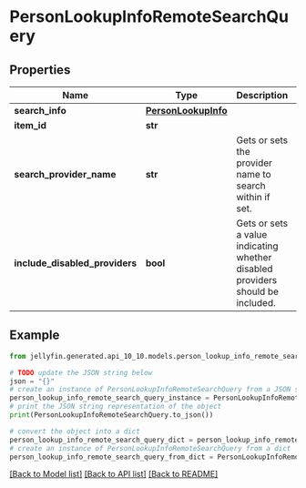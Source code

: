 # PersonLookupInfoRemoteSearchQuery


## Properties

Name | Type | Description | Notes
------------ | ------------- | ------------- | -------------
**search_info** | [**PersonLookupInfo**](PersonLookupInfo.md) |  | [optional] 
**item_id** | **str** |  | [optional] 
**search_provider_name** | **str** | Gets or sets the provider name to search within if set. | [optional] 
**include_disabled_providers** | **bool** | Gets or sets a value indicating whether disabled providers should be included. | [optional] 

## Example

```python
from jellyfin.generated.api_10_10.models.person_lookup_info_remote_search_query import PersonLookupInfoRemoteSearchQuery

# TODO update the JSON string below
json = "{}"
# create an instance of PersonLookupInfoRemoteSearchQuery from a JSON string
person_lookup_info_remote_search_query_instance = PersonLookupInfoRemoteSearchQuery.from_json(json)
# print the JSON string representation of the object
print(PersonLookupInfoRemoteSearchQuery.to_json())

# convert the object into a dict
person_lookup_info_remote_search_query_dict = person_lookup_info_remote_search_query_instance.to_dict()
# create an instance of PersonLookupInfoRemoteSearchQuery from a dict
person_lookup_info_remote_search_query_from_dict = PersonLookupInfoRemoteSearchQuery.from_dict(person_lookup_info_remote_search_query_dict)
```
[[Back to Model list]](README.md#documentation-for-models) [[Back to API list]](README.md#documentation-for-api-endpoints) [[Back to README]](README.md)


